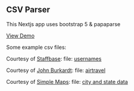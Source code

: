 ## CSV Parser
This Nextjs app uses bootstrap 5 & papaparse

[View Demo](https://next-csv-parser-9t2jzxazw-ashley-king.vercel.app/)

Some example csv files:

Courtesy of [Staffbase](https://support.staffbase.com/hc/en-us/articles/360007108391-CSV-File-Examples):
file: [usernames](https://next-csv-parser-9t2jzxazw-ashley-king.vercel.app/username.csv)

Courtesy of [John Burkardt](https://people.sc.fsu.edu/~jburkardt/data/csv/csv.html):
file: [airtravel](https://next-csv-parser-9t2jzxazw-ashley-king.vercel.app/airtravel.csv)

Courtesy of [Simple Maps](https://simplemaps.com):
file: [city and state data](https://next-csv-parser-9t2jzxazw-ashley-king.vercel.app/city-state-data-simplemaps.com.csv)


